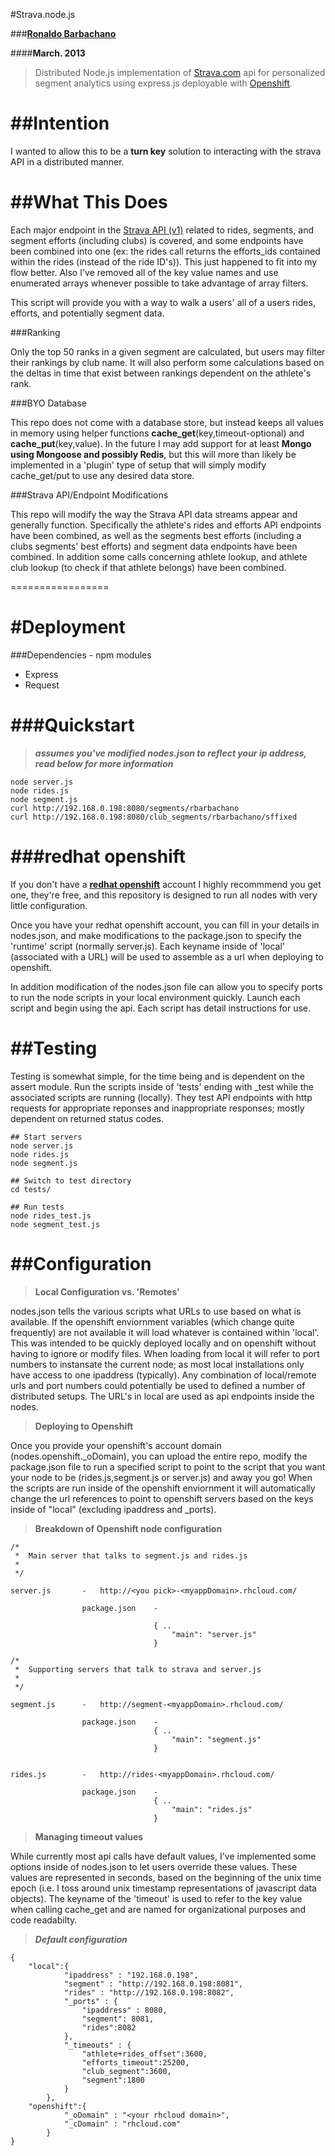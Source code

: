 #Strava.node.js


###**[Ronaldo Barbachano](http://redcapmedia.com)**

####**March. 2013**

> Distributed Node.js implementation of [Strava.com](http://strava.com) api for personalized segment analytics using express.js deployable with [Openshift](http://www.openshift.com).

##**Intention**
=================

I wanted to allow this to be a **turn key** solution to interacting with the strava API in a distributed manner. 


##**What This Does**
=================
Each major endpoint in the [Strava API (v1)](https://stravasite-main.pbworks.com/w/page/51754105/Strava%20API%20Overview) related to rides, segments, and segment efforts (including clubs) is covered, and some endpoints have been combined into one (ex: the rides call returns the efforts_ids contained within the rides (instead of the ride ID's)). This just happened to fit into my flow better. Also I've removed all of the key value names and use enumerated arrays whenever possible to take advantage of array filters. 

This script will provide you with a way to walk a users' all of a users rides, efforts, and potentially segment data.

###Ranking

Only the top 50 ranks in a given segment are calculated, but users may filter their rankings by club name. It will also perform some calculations based on the deltas in time that exist between rankings dependent on the athlete's rank.

###BYO Database

This repo does not come with a database store, but instead keeps all values in memory using helper functions **cache_get**(key,timeout-optional) and **cache_put**(key,value). In the future I may add support for at least **Mongo using Mongoose and possibly Redis**, but this will more than likely be implemented in a 'plugin' type of setup that will simply modify cache_get/put to use any desired data store.

###Strava API/Endpoint Modifications

This repo will modify the way the Strava API data streams appear and generally function. Specifically the athlete's rides and efforts API endpoints have been combined, as well as the segments best efforts (including a clubs segments' best efforts) and segment data endpoints have been combined. In addition some calls concerning athlete lookup, and athlete club lookup (to check if that athlete belongs) have been combined.

=================

#**Deployment**
=================

###Dependencies - npm modules

*  	Express
*  	Request

###Quickstart
=================

>***assumes you've modified nodes.json to reflect your ip address, read below for more information***
	
	node server.js 
	node rides.js 
	node segment.js
	curl http://192.168.0.198:8080/segments/rbarbachano
	curl http://192.168.0.198:8080/club_segments/rbarbachano/sffixed


###**redhat openshift**
=================

If you don't have a **[redhat openshift](https://www.openshift.com)** account I highly recommmend you get one, they're free, and this repository is designed to run all nodes with very little configuration. 

Once you have your redhat openshift account, you can fill in your details in nodes.json, and make modifications to the package.json to specify the 'runtime' script (normally server.js). Each keyname inside of 'local' (associated with a URL) will be used to assemble as a url when deploying to openshift.

In addition modification of the nodes.json file can allow you to specify ports to run the node scripts in your local environment quickly. Launch each script and begin using the api. Each script has detail instructions for use.


##**Testing**
=================
Testing is somewhat simple, for the time being and is dependent on the assert module. Run the scripts  inside of 'tests' ending with _test while the associated scripts are running (locally). They test API endpoints with http requests for appropriate reponses and inappropriate responses; mostly dependent on returned status codes.
	
	## Start servers
	node server.js
	node rides.js
	node segment.js
	
	## Switch to test directory
	cd tests/
	
	## Run tests
	node rides_test.js
	node segment_test.js
	

##**Configuration**
=================
>**Local Configuration vs. 'Remotes'**

nodes.json tells the various scripts what URLs to use based on what is available. If the openshift enviornment variables (which change quite frequently) are not available it will load whatever is contained within 'local'. This was intended to be quickly deployed locally and on openshift without having to ignore or modify files. When loading from local it will refer to port numbers to instansate the current node; as most local installations only have access to one ipaddress (typically). Any combination of local/remote urls and port numbers could potentially be used to defined a number of distributed setups. The URL's in local are used as api endpoints inside the nodes. 

>**Deploying to Openshift**

Once you provide your openshift's account domain (nodes.openshift._oDomain), you can upload the entire repo, modify the package.json file to run a specified script to point to the script that you want your node to be (rides.js,segment.js or server.js) and away you go! When the scripts are run inside of the openshift enviornment it will automatically change the url references to point to openshift servers based on the keys inside of "local" (excluding ipaddress and _ports). 

>**Breakdown of Openshift node configuration**
	
	/* 
	 *  Main server that talks to segment.js and rides.js
	 *
	 */
	 
	server.js		- 	http://<you pick>-<myappDomain>.rhcloud.com/
	
					package.json	-
	
									{ ..
										"main": "server.js" 
									}	
					
	/* 
	 *  Supporting servers that talk to strava and server.js
	 *
	 */
	
	segment.js		-	http://segment-<myappDomain>.rhcloud.com/
	
					package.json	-
									{ ..
										"main": "segment.js" 
									}	
	
	
	rides.js		-	http://rides-<myappDomain>.rhcloud.com/
	
					package.json	-
									{ ..
										"main": "rides.js" 
									}	
	
	

>**Managing timeout values**

While currently most api calls have default values, I've implemented some options inside of nodes.json to let users override these values. These values are represented in seconds, based on the beginning of the unix time epoch (i.e. I toss around unix timestamp representations of javascript data objects). The keyname of the 'timeout' is used to refer to the key value when calling cache_get and are named for organizational purposes and code readabilty.

>***Default configuration***

	{	
		"local":{
	            "ipaddress" : "192.168.0.198",
	            "segment" : "http://192.168.0.198:8081",
	            "rides" : "http://192.168.0.198:8082",
	            "_ports" : {
	            	"ipaddress" : 8080,
	            	"segment": 8081,
	            	"rides":8082
	            },
	            "_timeouts" : {
	            	"athlete+rides_offset":3600,
	            	"efforts_timeout":25200,
	            	"club_segment":3600,
	            	"segment":1800
	            }
	        },
	    "openshift":{
	            "_oDomain" : "<your rhcloud domain>",
	            "_cDomain" : "rhcloud.com"
	        }
	}


